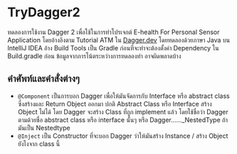 # TryDagger2 
ทดลองการใช้งาน Dagger 2 เพื่อใช้ในการทำโปรเจกต์ E-health For Personal Sensor Application โดยอ้างอิงตาม 
Tutorial ATM ใน [Dagger.dev](https://dagger.dev) โดยทดลองด้วยภาษา Java บน IntelliJ IDEA อ้าง Build Tools
เป็น Gradle ก่อนที่จะทำจะต้องตั้งค่า Dependency ใน Build.gradle ก่อน ข้อมูลจากการโน้ตระหว่างการทดลองทำ อาจผิดพลาดบ้าง

## คำศัพท์และคำสั่งต่างๆ
- `@Component` เป็นการบอก Dagger เพื่อให้มันจัดการกับ Interface หรือ abstract class ซึ่งสร้างและ Return Object ออกมา 
   ปกติ Abstract Class หรือ Interface สร้าง Object ไม่ได้ โดย Dagger จะสร้าง Class ที่ถูก implement แล้ว โดยใช้ชื่อว่า Dagger
   ตามด้วยชื่อ abstract class หรือ interface นั้นๆ หรือ Dagger......_NestedType ถ้ามันเป็น Nestedtype
-   `@Inject` เป็น Constructor ที่จะบอก Dagger ว่าให้มันสร้าง Instance / สร้าง Object ยังไงจาก class นี้
